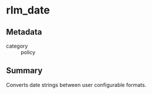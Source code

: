 # rlm_date
## Metadata
<dl>
  <dt>category</dt><dd>policy</dd>
</dl>

## Summary
Converts date strings between user configurable formats.
